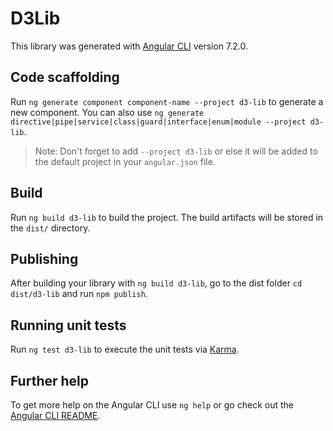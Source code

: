 # D3Lib

This library was generated with [Angular CLI](https://github.com/angular/angular-cli) version 7.2.0.

## Code scaffolding

Run `ng generate component component-name --project d3-lib` to generate a new component. You can also use `ng generate directive|pipe|service|class|guard|interface|enum|module --project d3-lib`.
> Note: Don't forget to add `--project d3-lib` or else it will be added to the default project in your `angular.json` file. 

## Build

Run `ng build d3-lib` to build the project. The build artifacts will be stored in the `dist/` directory.

## Publishing

After building your library with `ng build d3-lib`, go to the dist folder `cd dist/d3-lib` and run `npm publish`.

## Running unit tests

Run `ng test d3-lib` to execute the unit tests via [Karma](https://karma-runner.github.io).

## Further help

To get more help on the Angular CLI use `ng help` or go check out the [Angular CLI README](https://github.com/angular/angular-cli/blob/master/README.md).

